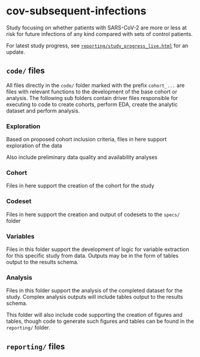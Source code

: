 # cov-subsequent-infections
Study focusing on whether patients with SARS-CoV-2 are more or less at risk for future infections of any kind compared with sets of control patients.

For latest study progress, see [`reporting/study_progress_live.html`](https://htmlpreview.github.io/?https://raw.githubusercontent.com/PEDSnet/cov-subsequent-infections/main/reporting/study_progress_live.html?token=GHSAT0AAAAAACNGFXCH4QURKPLRQUKLLO36ZNO6WFA) for an update.

## `code/` files 

All files directly in the `code/` folder marked with the prefix `cohort_...` are files with relevant functions to the development of the base cohort or analysis. The following sub folders contain driver files responsible for executing to code to create cohorts, perform EDA, create the analytic dataset and perform analysis.

### Exploration

Based on proposed cohort inclusion criteria, files in here support exploration of the data

Also include preliminary data quality and availability analyses


### Cohort

Files in here support the creation of the cohort for the study

### Codeset

Files in here support the creation and output of codesets to the `specs/` folder


### Variables

Files in this folder support the development of logic for variable extraction for this specific study from data.
Outputs may be in the form of tables output to the results schema.


### Analysis

Files in this folder support the analysis of the completed dataset for the study.
Complex analysis outputs will include tables output to the results schema.

This folder will also include code supporting the creation of figures and tables, though code to generate such figures and tables can be found in the `reporting/` folder.

## `reporting/` files



